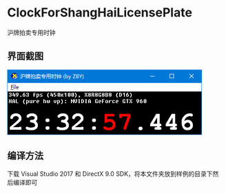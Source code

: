 # ClockForShangHaiLicensePlate
沪牌拍卖专用时钟

## 界面截图
![screenshot](/screenshot.png)

## 编译方法
下载 Visual Studio 2017 和 DirectX 9.0 SDK，将本文件夹放到样例的目录下然后编译即可